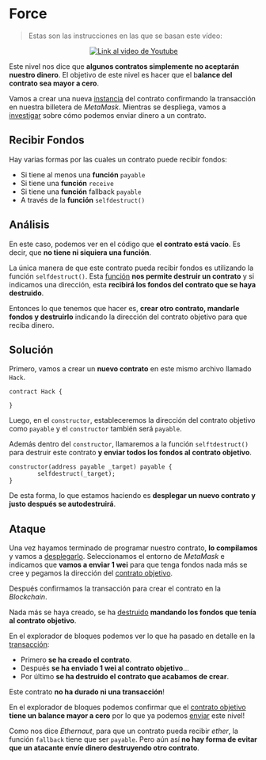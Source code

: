 # Force

> Estas son las instrucciones en las que se basan este vídeo:

<p align="center">
  <a href="https://www.youtube.com/watch?v=R0k4i9VAqf8">
    <img src="https://img.youtube.com/vi/R0k4i9VAqf8/hqdefault.jpg" alt="Link al video de Youtube">
  </a>
</p>

Este nivel nos dice que **algunos contratos simplemente no aceptarán nuestro dinero**. El objetivo de este nivel es hacer que el b**alance del contrato sea mayor a cero**.

Vamos a crear una nueva [instancia](https://sepolia.etherscan.io/tx/0xc98fb491d32f900ef73be02813a1bcfde1736e726561304f22460b813cf73e70) del contrato confirmando la transacción en nuestra billetera de _MetaMask_. Mientras se despliega, vamos a [investigar](https://docs.soliditylang.org/en/latest/contracts.html#receive-ether-function) sobre cómo podemos enviar dinero a un contrato.

## Recibir Fondos

Hay varias formas por las cuales un contrato puede recibir fondos:

- Si tiene al menos una **función** `payable`
- Si tiene una **función** `receive`
- Si tiene una **función** fallback `payable`
- A través de la **función** `selfdestruct()`

## Análisis

En este caso, podemos ver en el código que **el contrato está vacío**. Es decir, que **no tiene ni siquiera una función**.

La única manera de que este contrato pueda recibir fondos es utilizando la función `selfdestruct()`. Esta [función](https://solidity-by-example.org/hacks/self-destruct/) **nos permite destruir un contrato** y si indicamos una dirección, esta **recibirá los fondos del contrato que se haya destruido**.

Entonces lo que tenemos que hacer es, **crear otro contrato, mandarle fondos y destruirlo** indicando la dirección del contrato objetivo para que reciba dinero.

## Solución

Primero, vamos a crear un **nuevo contrato** en este mismo archivo llamado `Hack`.

```solidity
contract Hack {

}
```

Luego, en el `constructor`, estableceremos la dirección del contrato objetivo como `payable` y el `constructor` también será `payable`.

Además dentro del `constructor`, llamaremos a la función `selftdestruct()` para destruir este contrato **y enviar todos los fondos al contrato objetivo**.

```solidity
constructor(address payable _target) payable {
		selfdestruct(_target);
}
```

De esta forma, lo que estamos haciendo es **desplegar un nuevo contrato y justo después se autodestruirá**.

## Ataque

Una vez hayamos terminado de programar nuestro contrato, **lo compilamos** y vamos a [desplegarlo](https://sepolia.etherscan.io/tx/0x26b16adb479356c15e22fbbcdb34a0e06ec4258933e1315eeee5f662c664050c).
Seleccionamos el entorno de _MetaMask_ e indicamos que **vamos a enviar 1 wei** para que tenga fondos nada más se cree y pegamos la dirección del [contrato objetivo](https://sepolia.etherscan.io/address/0xa4b8cbbbc94c7fc359d6b76775e75a1ebb581d0a).

Después confirmamos la transacción para crear el contrato en la _Blockchain_.

Nada más se haya creado, se ha [destruido](https://sepolia.etherscan.io/address/0x9710040d1ee97aa76ff4e7c8843269033e4360e5#internaltx) **mandando los fondos que tenía al contrato objetivo**.

En el explorador de bloques podemos ver lo que ha pasado en detalle en la [transacción](https://sepolia.etherscan.io/tx/0x26b16adb479356c15e22fbbcdb34a0e06ec4258933e1315eeee5f662c664050c):

- Primero **se ha creado el contrato**.
- Después **se ha enviado 1 wei al contrato objetivo**…
- Por último **se ha destruido el contrato que acabamos de crear**.

Este contrato **no ha durado ni una transacción**!

En el explorador de bloques podemos confirmar que el [contrato objetivo](https://sepolia.etherscan.io/address/0xa4b8cbbbc94c7fc359d6b76775e75a1ebb581d0a) **tiene un balance mayor a cero** por lo que ya podemos [enviar](https://sepolia.etherscan.io/tx/0xd9321c75ddfd1822e741a884d6797a6b14b8b4a24df9bb11e31d0055e3952a69) este nivel!

Como nos dice _Ethernaut_, para que un contrato pueda recibir _ether_, la función `fallback` tiene que ser `payable`. Pero aún así **no hay forma de evitar que un atacante envíe dinero destruyendo otro contrato**.
